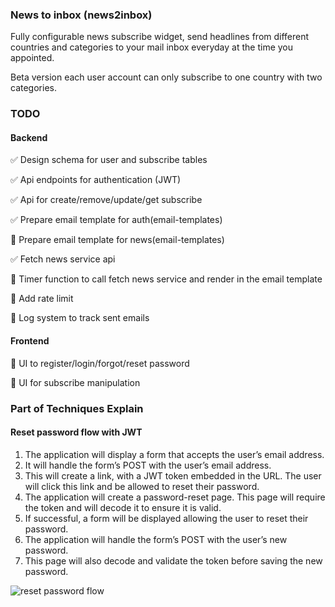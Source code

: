 ### News to inbox (news2inbox)

Fully configurable news subscribe widget, send headlines from different countries and categories to your mail inbox everyday at the time you appointed.

Beta version each user account can only subscribe to one country with two categories.

### TODO

#### Backend

:white_check_mark: Design schema for user and subscribe tables

:white_check_mark: Api endpoints for authentication (JWT)

:white_check_mark: Api for create/remove/update/get subscribe

:white_check_mark: Prepare email template for auth(email-templates)

:dart: Prepare email template for news(email-templates)

:white_check_mark: Fetch news service api

:dart: Timer function to call fetch news service and render in the email template

:dart: Add rate limit

:dart: Log system to track sent emails

#### Frontend

:dart: UI to register/login/forgot/reset password

:dart: UI for subscribe manipulation

### Part of Techniques Explain

#### Reset password flow with JWT

1. The application will display a form that accepts the user’s email address.
2. It will handle the form’s POST with the user’s email address.
3. This will create a link, with a JWT token embedded in the URL. The user will click this link and be allowed to reset their password.
4. The application will create a password-reset page. This page will require the token and will decode it to ensure it is valid.
5. If successful, a form will be displayed allowing the user to reset their password.
6. The application will handle the form’s POST with the user’s new password.
7. This page will also decode and validate the token before saving the new password.

![reset password flow](https://cloud.netlifyusercontent.com/assets/344dbf88-fdf9-42bb-adb4-46f01eedd629/2a2c2f82-1c92-4319-8af2-871ff6d4624b/reset-password-workflow-preview-opt.png)
